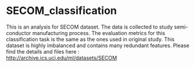 # SECOM_classification
This is an analysis for SECOM dataset. The data is collected to study semi-conductor manufacturing process. 
The evaluation metrics for this classification task is the same as the ones used in original study. 
This dataset is highly imbalanced and contains many redundant features.
Please find the details and files here : http://archive.ics.uci.edu/ml/datasets/SECOM
